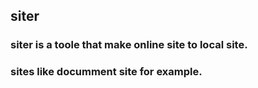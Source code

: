 ## siter
### siter is a toole that make online site to local site.
### sites like documment site for example.
